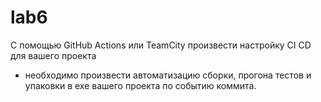 # lab6
C помощью GitHub Actions или TeamCity произвести настройку CI CD для вашего проекта 
- необходимо произвести автоматизацию сборки, прогона тестов 
и упаковки в exe вашего проекта по событию коммита.
